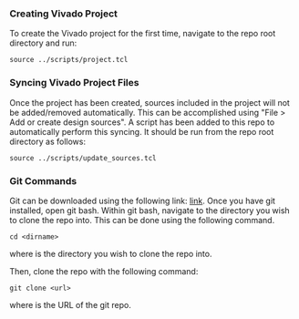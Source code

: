 ### Creating Vivado Project

To create the Vivado project for the first time, navigate to the repo root directory and run:

`source ../scripts/project.tcl`

### Syncing Vivado Project Files

Once the project has been created, sources included in the project will not be added/removed automatically. This can be accomplished using "File > Add or create design sources". A script has been added to this repo to automatically perform this syncing. It should be run from the repo root directory as follows:

`source ../scripts/update_sources.tcl`

### Git Commands

Git can be downloaded using the following link: [link](https://git-scm.com/downloads). Once you have git installed, open git bash. Within git bash, navigate to the directory you wish to clone the repo into. This can be done using the following command.

`cd <dirname>`

where <dirname> is the directory you wish to clone the repo into.

Then, clone the repo with the following command:

`git clone <url>`

where <url> is the URL of the git repo.
